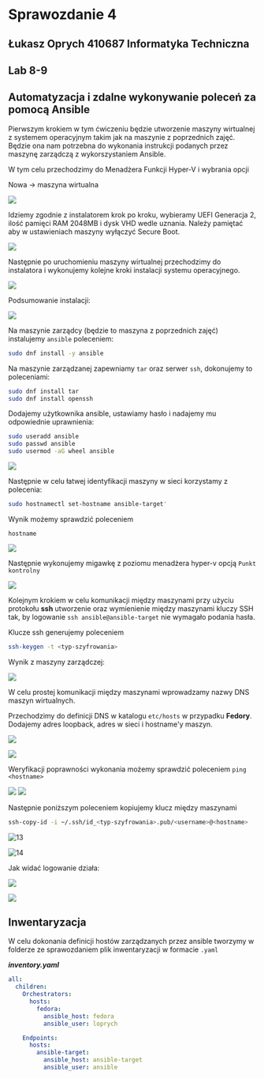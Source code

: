 # Sprawozdanie 4
## Łukasz Oprych 410687 Informatyka Techniczna

## Lab 8-9

## Automatyzacja i zdalne wykonywanie poleceń za pomocą Ansible

Pierwszym krokiem w tym ćwiczeniu będzie utworzenie maszyny wirtualnej z systemem operacyjnym takim jak na maszynie z poprzednich zajęć. Będzie ona nam potrzebna do wykonania instrukcji podanych przez maszynę zarządczą z wykorszystaniem Ansible.

W tym celu przechodzimy do Menadżera Funkcji Hyper-V i wybrania opcji 

Nowa -> maszyna wirtualna 

![](0.png)

Idziemy zgodnie z instalatorem krok po kroku, wybieramy UEFI Generacja 2, ilość pamięci RAM 2048MB i dysk VHD wedle uznania. Należy pamiętać aby w ustawieniach maszyny wyłączyć Secure Boot.

![](1.png)

Następnie po uruchomieniu maszyny wirtualnej przechodzimy do instalatora i wykonujemy kolejne kroki instalacji systemu operacyjnego.

![](2.png)

Podsumowanie instalacji:

![](3.png)

Na maszynie zarządcy (będzie to maszyna z poprzednich zajęć) instalujemy `ansible` poleceniem:

```bash
sudo dnf install -y ansible
```
Na maszynie zarządzanej zapewniamy `tar` oraz serwer `ssh`, dokonujemy to poleceniami:

```bash
sudo dnf install tar
sudo dnf install openssh
```
Dodajemy użytkownika ansible, ustawiamy hasło i nadajemy mu odpowiednie uprawnienia:
```bash
sudo useradd ansible
sudo passwd ansible
sudo usermod -aG wheel ansible
```

![](6.png)

Następnie w celu łatwej identyfikacji maszyny w sieci korzystamy z polecenia:

```bash
sudo hostnamectl set-hostname ansible-target'
```
Wynik możemy sprawdzić poleceniem 
```
hostname
```
![](5.png)

Następnie wykonujemy migawkę z poziomu menadżera hyper-v opcją `Punkt kontrolny`

![](7.png)

Kolejnym krokiem w celu komunikacji między maszynami przy użyciu protokołu **ssh**
utworzenie oraz wymienienie między maszynami kluczy SSH tak, by logowanie `ssh ansible@ansible-target` nie wymagało podania hasła.

Klucze ssh generujemy poleceniem 
```bash
ssh-keygen -t <typ-szyfrowania>
```
Wynik z maszyny zarządczej:

![](8.png)

W celu prostej komunikacji między maszynami wprowadzamy nazwy DNS maszyn wirtualnych.

Przechodzimy do definicji DNS w katalogu `etc/hosts` w przypadku **Fedory**.
Dodajemy adres loopback, adres w sieci i hostname'y maszyn.

![](9.png)

![](10.png)

Weryfikacji poprawności wykonania możemy sprawdzić poleceniem `ping <hostname>`

![](11.png) ![](12.png)

Następnie poniższym poleceniem kopiujemy klucz między maszynami

```bash
ssh-copy-id -i ~/.ssh/id_<typ-szyfrowania>.pub/<username>@<hostname>
```

![13](13.png)

![14](14.png)

Jak widać logowanie działa:

![](16.png)

![](15.png)


## Inwentaryzacja

W celu dokonania definicji hostów zarządzanych przez ansible tworzymy w folderze ze sprawozdaniem plik inwentaryzacji w formacie `.yaml`

***inventory.yaml***
```yaml
all:
  children:
    Orchestrators:
      hosts:
        fedora:
          ansible_host: fedora
          ansible_user: loprych

    Endpoints:
      hosts:
        ansible-target:
          ansible_host: ansible-target
          ansible_user: ansible
```

